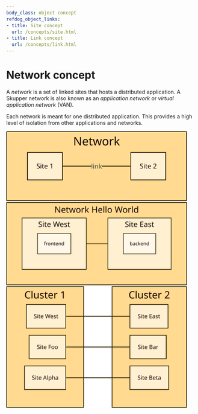 ```yaml
---
body_class: object concept
refdog_object_links:
- title: Site concept
  url: /concepts/site.html
- title: Link concept
  url: /concepts/link.html
---
```


# Network concept

<section>

A _network_ is a set of linked sites that hosts a distributed
application.  A Skupper network is also known as an _application
network_ or _virtual application network_ (VAN).

Each network is meant for one distributed application.  This
provides a high level of isolation from other applications and
networks.

<img src="images/network-1.svg" width="480"/>
<img src="images/network-2.svg" width="480"/>
<img src="images/network-3.svg" width="480"/>

</section>
